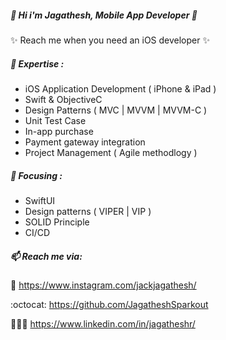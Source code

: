 #####  👋    Hi i'm Jagathesh, Mobile App Developer 

✨ Reach me when you need an iOS developer ✨


##### 🚀  Expertise :

- iOS Application Development ( iPhone & iPad )
- Swift & ObjectiveC
- Design Patterns ( MVC | MVVM | MVVM-C )
- Unit Test Case
- In-app purchase
- Payment gateway integration
- Project Management ( Agile methodlogy )

##### 🎯  Focusing :

- SwiftUI
- Design patterns ( VIPER | VIP )
- SOLID Principle
- CI/CD


##### 📫  Reach me via:

   :rainbow:  https://www.instagram.com/jackjagathesh/

   :octocat:  https://github.com/JagatheshSparkout

   🧑‍🤝‍🧑  https://www.linkedin.com/in/jagatheshr/

